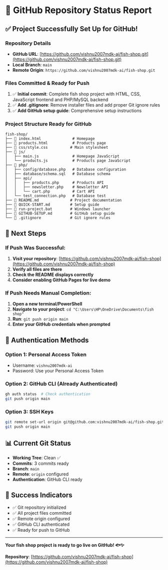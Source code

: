 # 🎉 GitHub Repository Status Report

## ✅ **Project Successfully Set Up for GitHub!**

### **Repository Details**
- **GitHub URL**: [https://github.com/vishnu2007mdk-ai/fish-shop.git](https://github.com/vishnu2007mdk-ai/fish-shop.git)
- **Local Branch**: `main`
- **Remote Origin**: `https://github.com/vishnu2007mdk-ai/fish-shop.git`

### **Files Committed & Ready for Push**
1. ✅ **Initial commit**: Complete fish shop project with HTML, CSS, JavaScript frontend and PHP/MySQL backend
2. ✅ **Add .gitignore**: Remove installer files and add proper Git ignore rules
3. ✅ **Add GitHub setup guide**: Comprehensive setup instructions

### **Project Structure Ready for GitHub**
```
fish-shop/
├── 📄 index.html              # Homepage
├── 📄 products.html           # Products page
├── 📁 css/style.css          # Main stylesheet
├── 📁 js/
│   ├── main.js               # Homepage JavaScript
│   └── products.js           # Products page JavaScript
├── 📁 php/
│   ├── config/database.php   # Database configuration
│   ├── database/schema.sql   # Database schema
│   ├── api/
│   │   ├── products.php      # Products API
│   │   ├── newsletter.php    # Newsletter API
│   │   └── cart.php          # Cart API
│   └── test_connection.php   # Database test
├── 📄 README.md              # Project documentation
├── 📄 QUICK-START.md         # Setup guide
├── 📄 run-project.bat        # Windows launcher
├── 📄 GITHUB-SETUP.md        # GitHub setup guide
└── 📄 .gitignore             # Git ignore rules
```

## 🚀 **Next Steps**

### **If Push Was Successful:**
1. **Visit your repository**: [https://github.com/vishnu2007mdk-ai/fish-shop](https://github.com/vishnu2007mdk-ai/fish-shop)
2. **Verify all files are there**
3. **Check the README displays correctly**
4. **Consider enabling GitHub Pages for live demo**

### **If Push Needs Manual Completion:**
1. **Open a new terminal/PowerShell**
2. **Navigate to your project**: `cd "C:\Users\HP\OneDrive\Documents\fish shop"`
3. **Run**: `git push origin main`
4. **Enter your GitHub credentials when prompted**

## 🔐 **Authentication Methods**

### **Option 1: Personal Access Token**
- Username: `vishnu2007mdk-ai`
- Password: Use your Personal Access Token

### **Option 2: GitHub CLI (Already Authenticated)**
```bash
gh auth status  # Check authentication
git push origin main
```

### **Option 3: SSH Keys**
```bash
git remote set-url origin git@github.com:vishnu2007mdk-ai/fish-shop.git
git push origin main
```

## 📊 **Current Git Status**
- **Working Tree**: Clean ✅
- **Commits**: 3 commits ready
- **Branch**: `main`
- **Remote**: `origin` configured
- **Authentication**: GitHub CLI ready

## 🎯 **Success Indicators**
- ✅ Git repository initialized
- ✅ All project files committed
- ✅ Remote origin configured
- ✅ GitHub CLI authenticated
- ✅ Ready for push to GitHub

---

**Your fish shop project is ready to go live on GitHub! 🐟✨**

**Repository**: [https://github.com/vishnu2007mdk-ai/fish-shop](https://github.com/vishnu2007mdk-ai/fish-shop)


